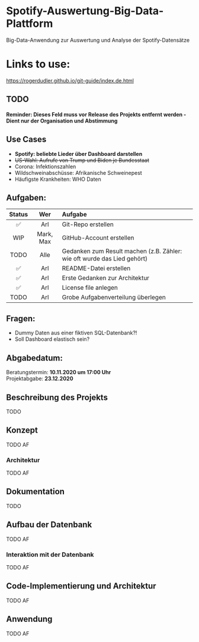 # Spotify-Auswertung-Big-Data-Plattform

Big-Data-Anwendung zur Auswertung und Analyse der Spotify-Datensätze

# Links to use:
https://rogerdudler.github.io/git-guide/index.de.html

## TODO

#### Reminder: Dieses Feld muss vor Release des Projekts entfernt werden - Dient nur der Organisation und Abstimmung

## Use Cases

- **Spotify: beliebte Lieder über Dashboard darstellen**
- ~~US-Wahl: Aufrufe von Trump und Biden je Bundesstaat~~
- Corona: Infektionszahlen
- Wildschweinabschüsse: Afrikanische Schweinepest
- Häufigste Krankheiten: WHO Daten

## Aufgaben:

|       Status       |    Wer    | Aufgabe                                                                 |
| :----------------: | :-------: | :---------------------------------------------------------------------- |
| :white_check_mark: |    Arl    | Git-Repo erstellen                                                      |
|        WIP         | Mark, Max | GitHub-Account erstellen                                                |
|        TODO        |   Alle    | Gedanken zum Result machen (z.B. Zähler: wie oft wurde das Lied gehört) |
| :white_check_mark: |    Arl    | README-Datei erstellen                                                  |
| :white_check_mark: |    Arl    | Erste Gedanken zur Architektur                                          |
| :white_check_mark: |    Arl    | License file anlegen                                                    |
|        TODO        |    Arl    | Grobe Aufgabenverteilung überlegen                                      |

## Fragen:

- Dummy Daten aus einer fiktiven SQL-Datenbank?!
- Soll Dashboard elastisch sein?

## Abgabedatum:

Beratungstermin: **10.11.2020 um 17:00 Uhr** <br/>
Projektabgabe: **23.12.2020**

## Beschreibung des Projekts

TODO

## Konzept

TODO AF

### Architektur

TODO AF

## Dokumentation

TODO

## Aufbau der Datenbank

TODO AF

### Interaktion mit der Datenbank

TODO AF

## Code-Implementierung und Architektur

TODO AF

## Anwendung

TODO AF
